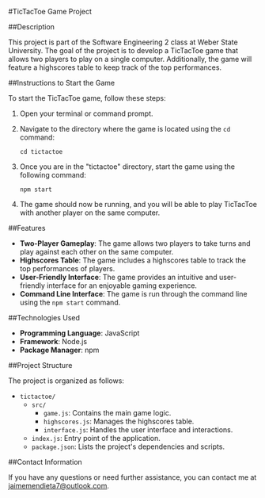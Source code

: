 #TicTacToe Game Project

##Description

This project is part of the Software Engineering 2 class at Weber State University. The goal of the project is to develop a TicTacToe game that allows two players to play on a single computer. Additionally, the game will feature a highscores table to keep track of the top performances.

##Instructions to Start the Game

To start the TicTacToe game, follow these steps:

1. Open your terminal or command prompt.
2. Navigate to the directory where the game is located using the `cd` command:

   ```
   cd tictactoe
   ```

3. Once you are in the "tictactoe" directory, start the game using the following command:

   ```
   npm start
   ```

4. The game should now be running, and you will be able to play TicTacToe with another player on the same computer.

##Features

- **Two-Player Gameplay**: The game allows two players to take turns and play against each other on the same computer.
- **Highscores Table**: The game includes a highscores table to track the top performances of players.
- **User-Friendly Interface**: The game provides an intuitive and user-friendly interface for an enjoyable gaming experience.
- **Command Line Interface**: The game is run through the command line using the `npm start` command.

##Technologies Used

- **Programming Language**: JavaScript
- **Framework**: Node.js
- **Package Manager**: npm

##Project Structure

The project is organized as follows:

- `tictactoe/`
  - `src/`
    - `game.js`: Contains the main game logic.
    - `highscores.js`: Manages the highscores table.
    - `interface.js`: Handles the user interface and interactions.
  - `index.js`: Entry point of the application.
  - `package.json`: Lists the project's dependencies and scripts.

##Contact Information

If you have any questions or need further assistance, you can contact me at [jaimemendieta7@outlook.com](mailto:jaimemendieta7@outlook.com).
